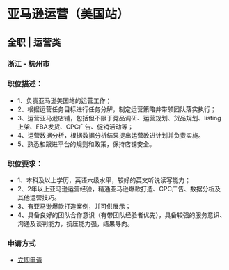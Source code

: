 
# 亚马逊运营（美国站）
## 全职  |  运营类
### 浙江 - 杭州市

### 职位描述：
- 1、负责亚马逊美国站的运营工作；
- 2、根据运营任务目标进行任务分解，制定运营策略并带领团队落实执行；
- 3、运营亚马逊店铺，包括但不限于竞品调研、运营规划、货品规划、listing上架、FBA发货、CPC广告、促销活动等；
- 4、运营数据分析，根据数据分析结果提出运营改进计划并负责实施。
- 5、熟悉和跟进平台的规则和政策，保持店铺安全。

### 职位要求：
- 1、本科及以上学历，英语六级水平，较好的英文听说读写能力；
- 2、2年以上亚马逊运营经验，精通亚马逊爆款打造、CPC广告、数据分析及其他运营技巧。
- 3、有亚马逊爆款打造案例，并可供展示；
- 4、具备良好的团队合作意识（有带团队经验者优先），具备较强的服务意识、沟通及谈判能力，抗压能力强，结果导向。
### 申请方式
- <a href="mailto:hr@tuya.com" title=yourName-亚马逊运营（美国站）>立即申请</a>